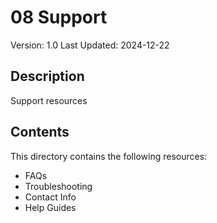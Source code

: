 # 08 Support
Version: 1.0
Last Updated: 2024-12-22

## Description
Support resources

## Contents
This directory contains the following resources:

- FAQs
- Troubleshooting
- Contact Info
- Help Guides
